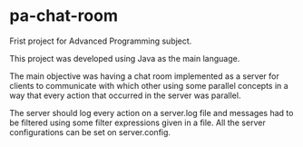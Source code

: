 # pa-chat-room
Frist project for Advanced Programming subject.

This project was developed using Java as the main language.

The main objective was having a chat room implemented as a server for 
clients to communicate with which other using some parallel concepts 
in a way that every action that occurred in the server was parallel.

The server should log every action on a server.log file and messages had to be filtered using some filter
expressions given in a file. All the server configurations can be set on server.config.